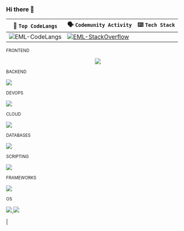 ### Hi there 👋

| 🎯 <code>Top CodeLangs</code> | 🗣️ <code>Codemunity Activity</code> | ⌨️ <code>Tech Stack</code> |
| --- | --- | --- |
| ![EML-CodeLangs](https://github-readme-stats.vercel.app/api/top-langs/?username=eml-bin&layout=compact&theme=merko) | [![EML-StackOverflow](https://github-readme-stackoverflow.vercel.app/?userID=4010240&theme=dark)](https://stackoverflow.com/users/4010240/eduardo-ml) | 
<div>
    <div>
        <sub>FRONTEND</sub>
        <p align="center">
            <a href="#">
                <img src="https://skillicons.dev/icons?i=react,html,angular,css" />
            </a>
        </p>
    </div>
    <div>
        <sub>BACKEND</sub>
        <p align="left">
            <a href="#">
                <img src="https://skillicons.dev/icons?i=python,java,cs" />
            </a>
        </p>
    </div>
    <div>
        <sub>DEVOPS</sub>
        <p align="left">
            <a href="#">
                <img src="https://skillicons.dev/icons?i=docker,git,githubactions,gradle,nginx" />
            </a>
        </p>
    </div>
    <div>
        <sub>CLOUD</sub>
        <p align="left">
            <a href="#">
                <img src="https://skillicons.dev/icons?i=azure,aws,firebase" />
            </a>
        </p>
    </div>
    <div>
        <sub>DATABASES</sub>
        <p align="left">
            <a href="#">
                <img src="https://skillicons.dev/icons?i=mysql,postgres,sqlite,mongodb" />
            </a>
        </p>
    </div>
    <div>
        <sub>SCRIPTING</sub>
        <p align="left">
            <a href="#">
                <img src="https://skillicons.dev/icons?i=powershell,bash,sqlite" />
            </a>
        </p>
    </div>
    <div>
        <sub>FRAMEWORKS</sub>
        <p align="left">
            <a href="#">
                <img src="https://skillicons.dev/icons?i=flask,django,spring" />
            </a>
        </p>
    </div>
    <div>
        <sub>OS</sub>
        <p align="left">
            <a href="#">
                <img src="https://user-images.githubusercontent.com/25181517/186884150-05e9ff6d-340e-4802-9533-2c3f02363ee3.png" />
                <img src="https://skillicons.dev/icons?i=linux,raspberrypi" />
            </a>
        </p>
    </div>
</div> |

<!--
**eml-bin/eml-bin** is a ✨ _special_ ✨ repository because its `README.md` (this file) appears on your GitHub profile.

Here are some ideas to get you started:

- 🔭 I’m currently working on ...
- 🌱 I’m currently learning ...
- 👯 I’m looking to collaborate on ...
- 🤔 I’m looking for help with ...
- 💬 Ask me about ...
- 📫 How to reach me: ...
- 😄 Pronouns: ...
- ⚡ Fun fact: ...
-->
